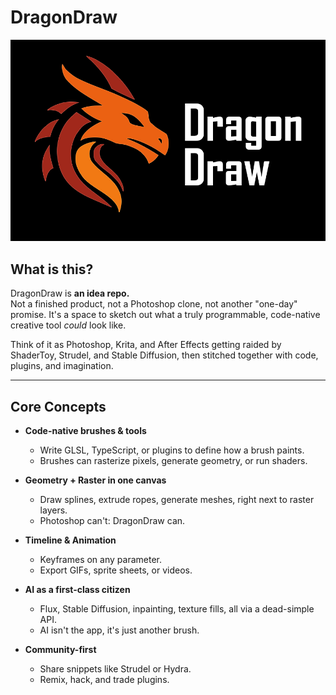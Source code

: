 

# DragonDraw
![logo](images/Logo.001.png)

## What is this?

DragonDraw is **an idea repo.**  
Not a finished product, not a Photoshop clone, not another "one-day" promise. It's a space to sketch out what a truly programmable, code-native creative tool *could* look like.  

Think of it as Photoshop, Krita, and After Effects getting raided by ShaderToy, Strudel, and Stable Diffusion, then stitched together with code, plugins, and imagination.  

---

## Core Concepts

- **Code-native brushes & tools**  
  - Write GLSL, TypeScript, or plugins to define how a brush paints.  
  - Brushes can rasterize pixels, generate geometry, or run shaders.  

- **Geometry + Raster in one canvas**  
  - Draw splines, extrude ropes, generate meshes, right next to raster layers.  
  - Photoshop can't: DragonDraw can.  

- **Timeline & Animation**  
  - Keyframes on any parameter.  
  - Export GIFs, sprite sheets, or videos.  

- **AI as a first-class citizen**  
  - Flux, Stable Diffusion, inpainting, texture fills, all via a dead-simple API.  
  - AI isn't the app, it's just another brush.  

- **Community-first**  
  - Share snippets like Strudel or Hydra.  
  - Remix, hack, and trade plugins.  
